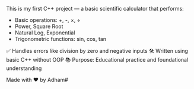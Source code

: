 This is my first C++ project — a basic scientific calculator that performs:

- Basic operations: +, -, ×, ÷
- Power, Square Root
- Natural Log, Exponential
- Trigonometric functions: sin, cos, tan

✅ Handles errors like division by zero and negative inputs 
🛠️ Written using basic C++ without OOP 
📚 Purpose: Educational practice and foundational understanding

Made with ❤️ by Adham# 
